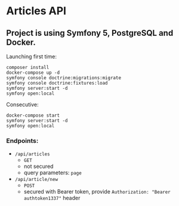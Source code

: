 # Articles API

## Project is using Symfony 5, PostgreSQL and Docker.

Launching first time:

```
composer install
docker-compose up -d
symfony console doctrine:migrations:migrate
symfony console doctrine:fixtures:load
symfony server:start -d
symfony open:local
```

Consecutive:

```
docker-compose start
symfony server:start -d
symfony open:local
```

### Endpoints:

-   `/api/articles`
    -   `GET`
    -   not secured
    -   query parameters: `page`
-   `/api/article/new`
    -   `POST`
    -   secured with Bearer token, provide `Authorization: "Bearer authtoken1337"` header

